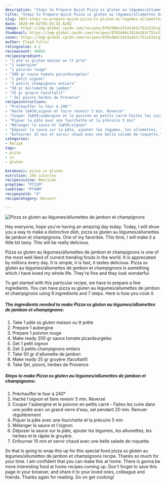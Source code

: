 ```yaml
---
description: "Steps to Prepare Quick Pizza ss gluten au légumes/allumettes de jambon et champignons"
title: "Steps to Prepare Quick Pizza ss gluten au légumes/allumettes de jambon et champignons"
slug: 1853-steps-to-prepare-quick-pizza-ss-gluten-au-legumes-allumettes-de-jambon-et-champignons
date: 2020-09-02T05:43:42.628Z
image: https://img-global.cpcdn.com/recipes/9762d0dc2414a163/751x532cq70/pizza-ss-gluten-au-legumesallumettes-de-jambon-et-champignons-photo-principale-de-la-recette.jpg
thumbnail: https://img-global.cpcdn.com/recipes/9762d0dc2414a163/751x532cq70/pizza-ss-gluten-au-legumesallumettes-de-jambon-et-champignons-photo-principale-de-la-recette.jpg
cover: https://img-global.cpcdn.com/recipes/9762d0dc2414a163/751x532cq70/pizza-ss-gluten-au-legumesallumettes-de-jambon-et-champignons-photo-principale-de-la-recette.jpg
author: Floyd Fuller
ratingvalue: 4.2
reviewcount: 46056
recipeingredient:
- "1 pte ss gluten maison ou tt prte"
- "1 aubergine"
- "1 poivron rouge"
- "200 gr sauce tomate picardsurgeles"
- "1 petit oignon"
- "3 petits champignons entiers"
- "50 gr dallumette de jambon"
- "25 gr gruyre facultatif"
- " Sel poivre herbes de Provence"
recipeinstructions:
- "Préchauffer le four à 240°"
- "Haché l&#39;oignon et faire revenir 5 min. Reversé"
- "Couper l&#39;aubergine et le poivron en petits carré Faites les cuire dans une poêle avec un grand verre d&#39;eau, sel pendant 20 min. Remuer régulièrement"
- "Piquer la pâte avec une fourchette et la précuire 5 min"
- "Mélanger la sauce et l&#39;oignon"
- "Déposer la sauce sur la pâte, ajouter les légumes, les allumettes, les herbes et le râpée le gruyère."
- "Enfourner 15 min et servir chaud avec une belle salade de roquette."
categories:
- Recipe
tags:
- pizza
- ss
- gluten

katakunci: pizza ss gluten 
nutrition: 244 calories
recipecuisine: American
preptime: "PT23M"
cooktime: "PT40M"
recipeyield: "4"
recipecategory: Dessert

---
```



![Pizza ss gluten au légumes/allumettes de jambon et champignons](https://img-global.cpcdn.com/recipes/9762d0dc2414a163/751x532cq70/pizza-ss-gluten-au-legumesallumettes-de-jambon-et-champignons-photo-principale-de-la-recette.jpg)

Hey everyone, hope you're having an amazing day today. Today, I will show you a way to make a distinctive dish, pizza ss gluten au légumes/allumettes de jambon et champignons. One of my favorites. This time, I will make it a little bit tasty. This will be really delicious.

Pizza ss gluten au légumes/allumettes de jambon et champignons is one of the most well liked of current trending foods in the world. It is appreciated by millions every day. It is simple, it is fast, it tastes delicious. Pizza ss gluten au légumes/allumettes de jambon et champignons is something which I have loved my whole life. They're fine and they look wonderful.




To get started with this particular recipe, we have to prepare a few ingredients. You can have pizza ss gluten au légumes/allumettes de jambon et champignons using 9 ingredients and 7 steps. Here is how you cook it.

<!--inarticleads1-->

##### The ingredients needed to make Pizza ss gluten au légumes/allumettes de jambon et champignons:

1. Take 1 pâte ss gluten maison ou tt prête
1. Prepare 1 aubergine
1. Prepare 1 poivron rouge
1. Make ready 200 gr sauce tomate picardsurgeles
1. Get 1 petit oignon
1. Get 3 petits champignons entiers
1. Take 50 gr d&#39;allumette de jambon
1. Make ready 25 gr gruyère (facultatif)
1. Take  Sel, poivre, herbes de Provence




<!--inarticleads2-->

##### Steps to make Pizza ss gluten au légumes/allumettes de jambon et champignons:

1. Préchauffer le four à 240°
1. Haché l&#39;oignon et faire revenir 5 min. Reversé
1. Couper l&#39;aubergine et le poivron en petits carré - Faites les cuire dans une poêle avec un grand verre d&#39;eau, sel pendant 20 min. Remuer régulièrement
1. Piquer la pâte avec une fourchette et la précuire 5 min
1. Mélanger la sauce et l&#39;oignon
1. Déposer la sauce sur la pâte, ajouter les légumes, les allumettes, les herbes et le râpée le gruyère.
1. Enfourner 15 min et servir chaud avec une belle salade de roquette.




So that is going to wrap this up for this special food pizza ss gluten au légumes/allumettes de jambon et champignons recipe. Thanks so much for your time. I am confident that you can make this at home. There is gonna be more interesting food at home recipes coming up. Don't forget to save this page in your browser, and share it to your loved ones, colleague and friends. Thanks again for reading. Go on get cooking!
